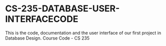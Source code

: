 # CS-235-DATABASE-USER-INTERFACECODE
This is the code, documentation and the user interface of our first project in Database Design. Course Code - CS 235
